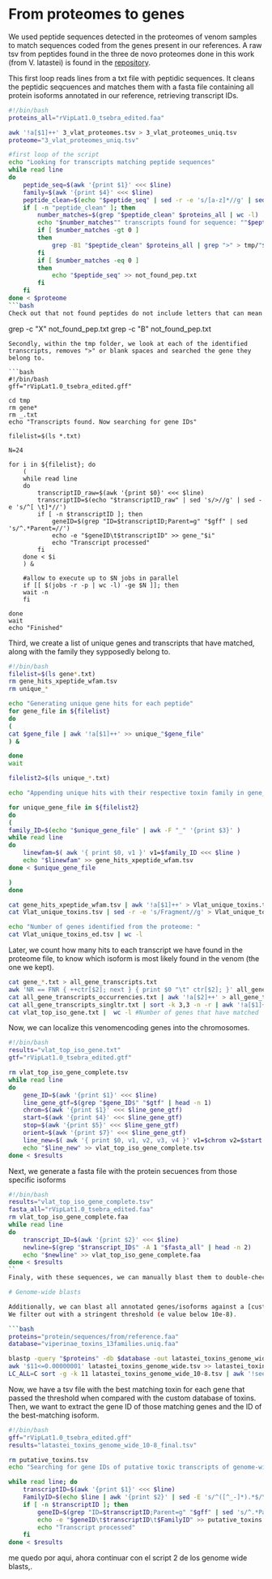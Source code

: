 # From proteomes to genes

We used peptide sequences detected in the proteomes of venom samples to match sequences coded from the genes present in our references.
A raw tsv from peptides found in the three de novo proteomes done in this work (from V. latastei) is found in the [repository](https://github.com/adtalave/EuropeanVipersGenomics/blob/main/3_Vlat_proteomes.tsv).

This first loop reads lines from a txt file with peptidic sequences. It cleans the peptidic seqcuences and matches them with a fasta file containing all protein isoforms annotated in our reference, retrieving transcript IDs.

```bash
#!/bin/bash
proteins_all="rVipLat1.0_tsebra_edited.faa"

awk '!a[$1]++' 3_vlat_proteomes.tsv > 3_vlat_proteomes_uniq.tsv
proteome="3_vlat_proteomes_uniq.tsv"

#first loop of the script
echo "Looking for transcripts matching peptide sequences"
while read line
do
	peptide_seq=$(awk '{print $1}' <<< $line)
	family=$(awk '{print $4}' <<< $line)
	peptide_clean=$(echo "$peptide_seq" | sed -r -e 's/[a-z]*//g' | sed -e 's/([^()]*)//g' | sed -r -e 's/_//g' | sed -e 's/^[ \t]*//' )
	if [ -n "peptide_clean" ]; then
		number_matches=$(grep "$peptide_clean" $proteins_all | wc -l)
		echo "$number_matches"" transcripts found for sequence: ""$peptide_clean"
		if [ $number_matches -gt 0 ]
		then
			grep -B1 "$peptide_clean" $proteins_all | grep ">" > tmp/"$family"_"$peptide_clean".txt
		fi
		if [ $number_matches -eq 0 ]
		then
			echo "$peptide_seq" >> not_found_pep.txt
		fi
	fi
done < $proteome
```bash
Check out that not found peptides do not include letters that can mean two different aminoacids at the same time (i.e. X and B):
```
grep -c "X" not_found_pep.txt
grep -c "B" not_found_pep.txt
```
Secondly, within the tmp folder, we look at each of the identified transcripts, removes ">" or blank spaces and searched the gene they belong to.

```bash
#!/bin/bash
gff="rVipLat1.0_tsebra_edited.gff"

cd tmp
rm gene*
rm _.txt
echo "Transcripts found. Now searching for gene IDs"

filelist=$(ls *.txt)

N=24

for i in ${filelist}; do
	(
	while read line
	do
		transcriptID_raw=$(awk '{print $0}' <<< $line)
		transcriptID=$(echo "$transcriptID_raw" | sed 's/>//g' | sed -e 's/^[ \t]*//')
		if [ -n $transcriptID ]; then
			geneID=$(grep "ID=$transcriptID;Parent=g" "$gff" | sed 's/^.*Parent=//')
			echo -e "$geneID\t$transcriptID" >> gene_"$i"
			echo "Transcript processed"
		fi
	done < $i
	) &
	
	#allow to execute up to $N jobs in parallel
	if [[ $(jobs -r -p | wc -l) -ge $N ]]; then
	wait -n
	fi

done 
wait
echo "Finished"
```
Third, we create a list of unique genes and transcripts that have matched, along with the family they sypposedly belong to.

```bash
#!/bin/bash
filelist=$(ls gene*.txt)
rm gene_hits_xpeptide_wfam.tsv
rm unique_*

echo "Generating unique gene hits for each peptide"
for gene_file in ${filelist}
do
(
cat $gene_file | awk '!a[$1]++' >> unique_"$gene_file"
) &

done 
wait

filelist2=$(ls unique_*.txt)

echo "Appending unique hits with their respective toxin family in gene_hits_xpeptide_wfam.tsv"

for unique_gene_file in ${filelist2}
do
(
family_ID=$(echo "$unique_gene_file" | awk -F "_" '{print $3}' )
while read line
do
	linewfam=$( awk '{ print $0, v1 }' v1=$family_ID <<< $line )
	echo "$linewfam" >> gene_hits_xpeptide_wfam.tsv
done < $unique_gene_file

)
done

cat gene_hits_xpeptide_wfam.tsv | awk '!a[$1]++' > Vlat_unique_toxins.tsv
cat Vlat_unique_toxins.tsv | sed -r -e 's/Fragment//g' > Vlat_unique_toxins_ed.tsv 

echo "Number of genes identified from the proteome: "
cat Vlat_unique_toxins_ed.tsv | wc -l
```

Later, we count how many hits to each transcript we have found in the proteome file, to know which isoform is most likely found in the venom (the one we kept).

```bash
cat gene_*.txt > all_gene_transcripts.txt
awk 'NR == FNR { ++ctr[$2]; next } { print $0 "\t" ctr[$2]; }' all_gene_transcripts.txt all_gene_transcripts.txt > all_gene_transcripts_occurrencies.txt
cat all_gene_transcripts_occurrencies.txt | awk '!a[$2]++' > all_gene_transcripts_singltr.txt
cat all_gene_transcripts_singltr.txt | sort -k 3,3 -n -r | awk '!a[$1]++' > vlat_top_iso_gene.txt
cat vlat_top_iso_gene.txt |  wc -l #Number of genes that have matched
```

Now, we can localize this venomencoding genes into the chromosomes.

```bash
#!/bin/bash
results="vlat_top_iso_gene.txt"
gtf="rVipLat1.0_tsebra_edited.gtf"

rm vlat_top_iso_gene_complete.tsv
while read line
do
	gene_ID=$(awk '{print $1}' <<< $line)
	line_gene_gtf=$(grep "$gene_ID$" "$gtf" | head -n 1)
	chrom=$(awk '{print $1}' <<< $line_gene_gtf)
	start=$(awk '{print $4}' <<< $line_gene_gtf)
	stop=$(awk '{print $5}' <<< $line_gene_gtf)
	orient=$(awk '{print $7}' <<< $line_gene_gtf)
	line_new=$( awk '{ print $0, v1, v2, v3, v4 }' v1=$chrom v2=$start v3=$stop v4=$orient <<< $line )
	echo "$line_new" >> vlat_top_iso_gene_complete.tsv
done < $results
```

Next, we generate a fasta file with the protein secuences from those specific isoforms

```bash
#!/bin/bash
results="vlat_top_iso_gene_complete.tsv"
fasta_all="rVipLat1.0_tsebra_edited.faa"
rm vlat_top_iso_gene_complete.faa 
while read line
do
	transcript_ID=$(awk '{print $2}' <<< $line)
	newline=$(grep "$transcript_ID$" -A 1 "$fasta_all" | head -n 2)
	echo "$newline" >> vlat_top_iso_gene_complete.faa 
done < $results
``
Finaly, with these sequences, we can manually blast them to double-check whether they are related or not to known toxin sequences.

# Genome-wide blasts 

Additionally, we can blast all annotated genes/isoforms against a [custom database](https://github.com/adtalave/EuropeanVipersGenomics/blob/main/viperinae_toxins_13families.uniq.faa) with typical Viper toxin families, as some venomous genes may not be expressed (or detected in the proteomes or differential gene expression analyses).
We filter out with a stringent threshold (e value below 10e-8).

```bash
proteins="protein/sequences/from/reference.faa"
database="viperinae_toxins_13families.uniq.faa"

blastp -query "$proteins" -db $database -out latastei_toxins_genome_wide.tsv -outfmt 6
awk '$11<=0.00000001' latastei_toxins_genome_wide.tsv >> latastei_toxins_genome_wide_10-8.tsv
LC_ALL=C sort -g -k 11 latastei_toxins_genome_wide_10-8.tsv | awk '!seen[$1]++' >> latastei_toxins_genome_wide_10-8_final.tsv
```
Now, we have a tsv file with the best matching toxin for each gene that passed the threshold when compared with the custom database of toxins.
Then, we want to extract the gene ID of those matching genes and the ID of the best-matching isoform.

```bash
#!/bin/bash
gff="rVipLat1.0_tsebra_edited.gff"
results="latastei_toxins_genome_wide_10-8_final.tsv"

rm putative_toxins.tsv
echo "Searching for gene IDs of putative toxic transcripts of genome-wide blast"

while read line; do
	transcriptID=$(awk '{print $1}' <<< $line)
	FamilyID=$(echo $line | awk '{print $2}' | sed -E 's/^([^_-]*).*$/\1/g' )
	if [ -n $transcriptID ]; then
		geneID=$(grep "ID=$transcriptID;Parent=g" "$gff" | sed 's/^.*Parent=//')
		echo -e "$geneID\t$transcriptID\t$FamilyID" >> putative_toxins.tsv
		echo "Transcript processed"
	fi
done < $results
```


me quedo por aqui, ahora continuar con el script 2 de los genome wide blasts,.


